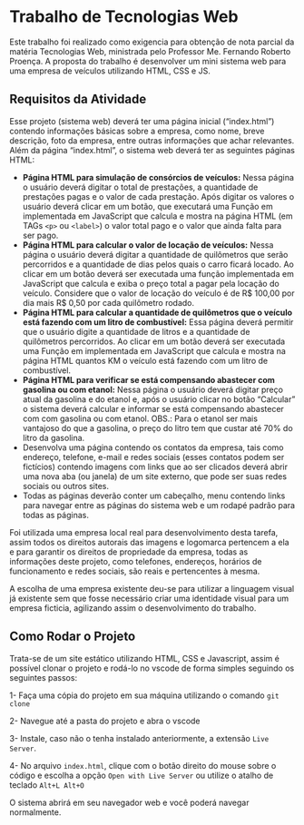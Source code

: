 # Trabalho de Tecnologias Web
Este trabalho foi realizado como exigencia para obtenção de nota parcial da matéria Tecnologias Web, ministrada pelo Professor Me. Fernando Roberto Proença.
A proposta do trabalho é desenvolver um mini sistema web para uma empresa de veículos utilizando HTML, CSS e JS.

## Requisitos da Atividade
Esse projeto (sistema web) deverá ter uma página inicial (“index.html”) contendo
informações básicas sobre a empresa, como nome, breve descrição, foto da
empresa, entre outras informações que achar relevantes. Além da página
“index.html”, o sistema web deverá ter as seguintes páginas HTML: 
* **Página HTML para simulação de consórcios de veículos:** Nessa página o usuário deverá digitar o total de prestações, a quantidade de prestações pagas e o valor de cada prestação. Após digitar os valores o usuário
deverá clicar em um botão, que executará uma Função em implementada
em JavaScript que calcula e mostra na página HTML (em TAGs `<p>` ou
`<label>`) o valor total pago e o valor que ainda falta para ser pago. 
* **Página HTML para calcular o valor de locação de veículos:** Nessa página o usuário deverá digitar a quantidade de quilômetros que serão
percorridos e a quantidade de dias pelos quais o carro ficará locado. Ao
clicar em um botão deverá ser executada uma função implementada em
JavaScript que calcula e exiba o preço total a pagar pela locação do
veículo. Considere que o valor de locação do veículo é de R$ 100,00 por
dia mais R$ 0,50 por cada quilômetro rodado.
* **Página HTML para calcular a quantidade de quilômetros que o veículo está fazendo com um litro de combustível:** Essa página deverá permitir
que o usuário digite a quantidade de litros e a quantidade de quilômetros percorridos. Ao clicar em um botão deverá ser executada
uma Função em implementada em JavaScript que calcula e mostra na página HTML quantos KM o veículo está fazendo com um litro de combustível. 
* **Página HTML para verificar se está compensando abastecer com gasolina ou com etanol:** Nessa página o usuário deverá digitar preço atual da
gasolina e do etanol e, após o usuário clicar no botão “Calcular” o
sistema deverá calcular e informar se está compensando abastecer com
com gasolina ou com etanol. OBS.: Para o etanol ser mais vantajoso do
que a gasolina, o preço do litro tem que custar até 70% do litro da
gasolina. 
* Desenvolva uma página contendo os contatos da empresa, tais como
endereço, telefone, e-mail e redes sociais (esses contatos podem ser
fictícios) contendo imagens com links que ao ser clicados deverá abrir
uma nova aba (ou janela) de um site externo, que pode ser suas redes
sociais ou outros sites.
* Todas as páginas deverão conter um cabeçalho, menu contendo links para navegar entre as páginas do sistema web e um rodapé padrão para todas as páginas.

Foi utilizada uma empresa local real para desenvolvimento desta tarefa, assim todos os direitos autorais das imagens e logomarca pertencem a ela e para garantir os direitos de propriedade da empresa, todas as informações deste projeto, como telefones, endereços, horários de funcionamento e redes sociais, são reais e pertencentes à mesma. 

A escolha de uma empresa existente deu-se para utilizar a linguagem visual já existente sem que fosse necessário criar uma identidade visual para um empresa ficticia, agilizando assim o desenvolvimento do trabalho.

## Como Rodar o Projeto
Trata-se de um site estático utilizando HTML, CSS e Javascript, assim é possível clonar o projeto e rodá-lo no vscode de forma simples seguindo os seguintes passos:

1- Faça uma cópia do projeto em sua máquina utilizando o comando ``` git clone ```

2- Navegue até a pasta do projeto e abra o vscode

3- Instale, caso não o tenha instalado anteriormente, a extensão `Live Server`.

4- No arquivo `index.html`, clique com o botão direito do mouse sobre o código e escolha a opção `Open with Live Server` ou utilize o atalho de teclado `Alt+L Alt+O`

O sistema abrirá em seu navegador web e você poderá navegar normalmente.